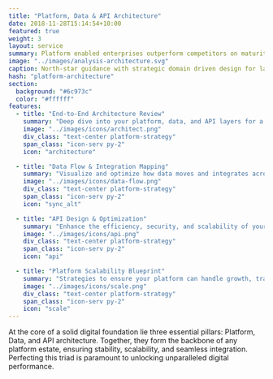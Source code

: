 ```yaml
---
title: "Platform, Data & API Architecture"
date: 2018-11-28T15:14:54+10:00
featured: true
weight: 3
layout: service
summary: Platform enabled enterprises outperform competitors on maturity indices, including IT agility, Customer Experience & Cost of operations. Platformatory can enable you to forge a strong cloud native backbone & platform definition fit to your business domain.
image: "../images/analysis-architecture.svg"
caption: North-star guidance with strategic domain driven design for large scale initiatives.
hash: "platform-architecture"
section:
  background: "#6c973c"
  color: "#ffffff"
features:
  - title: "End-to-End Architecture Review"
    summary: "Deep dive into your platform, data, and API layers for a holistic architectural assessment."
    image: "../images/icons/architect.png"
    div_class: "text-center platform-strategy"
    span_class: "icon-serv py-2"
    icon: "architecture"

  - title: "Data Flow & Integration Mapping"
    summary: "Visualize and optimize how data moves and integrates across your entire digital landscape."
    image: "../images/icons/data-flow.png"
    div_class: "text-center platform-strategy"
    span_class: "icon-serv py-2"
    icon: "sync_alt"

  - title: "API Design & Optimization"
    summary: "Enhance the efficiency, security, and scalability of your APIs."
    image: "../images/icons/api.png"
    div_class: "text-center platform-strategy"
    span_class: "icon-serv py-2"
    icon: "api"

  - title: "Platform Scalability Blueprint"
    summary: "Strategies to ensure your platform can handle growth, traffic spikes, and expanding services."
    image: "../images/icons/scale.png"
    div_class: "text-center platform-strategy"
    span_class: "icon-serv py-2"
    icon: "scale"
---
```


At the core of a solid digital foundation lie three essential pillars: Platform, Data, and API architecture. Together, they form the backbone of any platform estate, ensuring stability, scalability, and seamless integration. Perfecting this triad is paramount to unlocking unparalleled digital performance.
